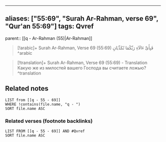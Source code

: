 
---
aliases: ["55:69", "Surah Ar-Rahman, verse 69", "Qur'an 55:69"]
tags: Qvref
---

parent:: [[q - Ar-Rahman (55)|Ar-Rahman]]

> [!arabic]+ Surah Ar-Rahman, Verse 69 (55:69)
> <span class="quran-arabic">فَبِأَىِّ ءَالَآءِ رَبِّكُمَا تُكَذِّبَانِ</span>
^arabic

> [!translation]+ Surah Ar-Rahman, Verse 69 (55:69) - Translation
> Какую же из милостей вашего Господа вы считаете ложью?
^translation



## Related notes
```dataview
LIST from [[q - 55 - 69]]
WHERE !contains(file.name, "q - ")
SORT file.name ASC
```

### Related verses (footnote backlinks)
```dataview
LIST FROM [[q - 55 - 69]] AND #Qvref
SORT file.name ASC
```

